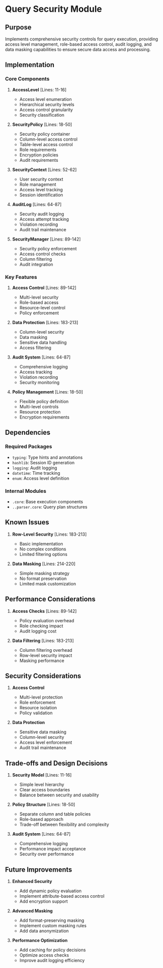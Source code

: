 # Query Security Module

## Purpose

Implements comprehensive security controls for query execution, providing access level management, role-based access control, audit logging, and data masking capabilities to ensure secure data access and processing.

## Implementation

### Core Components

1. **AccessLevel** [Lines: 11-16]

   - Access level enumeration
   - Hierarchical security levels
   - Access control granularity
   - Security classification

2. **SecurityPolicy** [Lines: 18-50]

   - Security policy container
   - Column-level access control
   - Table-level access control
   - Role requirements
   - Encryption policies
   - Audit requirements

3. **SecurityContext** [Lines: 52-62]

   - User security context
   - Role management
   - Access level tracking
   - Session identification

4. **AuditLog** [Lines: 64-87]

   - Security audit logging
   - Access attempt tracking
   - Violation recording
   - Audit trail maintenance

5. **SecurityManager** [Lines: 89-142]
   - Security policy enforcement
   - Access control checks
   - Column filtering
   - Audit integration

### Key Features

1. **Access Control** [Lines: 89-142]

   - Multi-level security
   - Role-based access
   - Resource-level control
   - Policy enforcement

2. **Data Protection** [Lines: 183-213]

   - Column-level security
   - Data masking
   - Sensitive data handling
   - Access filtering

3. **Audit System** [Lines: 64-87]

   - Comprehensive logging
   - Access tracking
   - Violation recording
   - Security monitoring

4. **Policy Management** [Lines: 18-50]
   - Flexible policy definition
   - Multi-level controls
   - Resource protection
   - Encryption requirements

## Dependencies

### Required Packages

- `typing`: Type hints and annotations
- `hashlib`: Session ID generation
- `logging`: Audit logging
- `datetime`: Time tracking
- `enum`: Access level definition

### Internal Modules

- `.core`: Base execution components
- `..parser.core`: Query plan structures

## Known Issues

1. **Row-Level Security** [Lines: 183-213]

   - Basic implementation
   - No complex conditions
   - Limited filtering options

2. **Data Masking** [Lines: 214-220]
   - Simple masking strategy
   - No format preservation
   - Limited mask customization

## Performance Considerations

1. **Access Checks** [Lines: 89-142]

   - Policy evaluation overhead
   - Role checking impact
   - Audit logging cost

2. **Data Filtering** [Lines: 183-213]
   - Column filtering overhead
   - Row-level security impact
   - Masking performance

## Security Considerations

1. **Access Control**

   - Multi-level protection
   - Role enforcement
   - Resource isolation
   - Policy validation

2. **Data Protection**
   - Sensitive data masking
   - Column-level security
   - Access level enforcement
   - Audit trail maintenance

## Trade-offs and Design Decisions

1. **Security Model** [Lines: 11-16]

   - Simple level hierarchy
   - Clear access boundaries
   - Balance between security and usability

2. **Policy Structure** [Lines: 18-50]

   - Separate column and table policies
   - Role-based approach
   - Trade-off between flexibility and complexity

3. **Audit System** [Lines: 64-87]
   - Comprehensive logging
   - Performance impact acceptance
   - Security over performance

## Future Improvements

1. **Enhanced Security**

   - Add dynamic policy evaluation
   - Implement attribute-based access control
   - Add encryption support

2. **Advanced Masking**

   - Add format-preserving masking
   - Implement custom masking rules
   - Add data anonymization

3. **Performance Optimization**
   - Add caching for policy decisions
   - Optimize access checks
   - Improve audit logging efficiency

